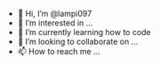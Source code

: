 - 👋 Hi, I’m @lampi097
- 👀 I’m interested in ...
- 🌱 I’m currently learning how to code
- 💞️ I’m looking to collaborate on ...
- 📫 How to reach me ...

<!---
lampi097/lampi097 is a ✨ special ✨ repository because its `README.md` (this file) appears on your GitHub profile.
You can click the Preview link to take a look at your changes.
--->
